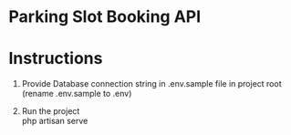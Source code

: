# Parking Slot Booking API

# Instructions
1. Provide Database connection string in .env.sample file in project root
(rename .env.sample to .env)

2. Run the project <br>
php artisan serve
